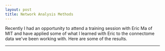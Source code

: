 ```yaml
---
layout: post
title: Network Analysis Methods
---
```


Recently I had an opportunity to attend a training session with Eric Ma of MIT and have applied some of what I learned with Eric to the connectome data we've been working with. Here are some of the results. 

---